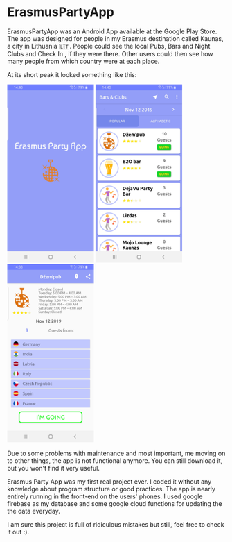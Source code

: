 # ErasmusPartyApp

ErasmusPartyApp was an Android App available at the Google Play Store.
The app was designed for people in my Erasmus destination called Kaunas, a city in Lithuania 🇱🇹. 
People could see the local Pubs, Bars and Night Clubs and Check In , if they were there. Other users could then see how many people from which country were at each place.

At its short peak it looked something like this: 

<img src="https://github.com/stimitom/ErasmusPartyApp/blob/master/Screenshot_20191112-144035_Erasmus%20Party%20App.jpg" alt="Starting Screen" width="200"/>
<img src="https://github.com/stimitom/ErasmusPartyApp/blob/master/Screenshot_20191112-144005_Erasmus%20Party%20App.jpg" alt="All Bars" width="200"/>
<img src="https://github.com/stimitom/ErasmusPartyApp/blob/master/Screenshot_20191112-143816_Erasmus%20Party%20App.jpg" alt="One Bar" width="200"/>

Due to some problems with maintenance and most important, me moving on to other things, the app is not functional anymore. 
You can still download it, but you won't find it very useful.

Erasmus Party App was my first real project ever. I coded it without any knowledge about program structure or good practices.
The app is nearly entirely running in the front-end on the users' phones. 
I used google firebase as my database and some google cloud functions for updating the the data everyday.

I am sure this project is full of ridiculous mistakes but still, feel free to check it out :). 


